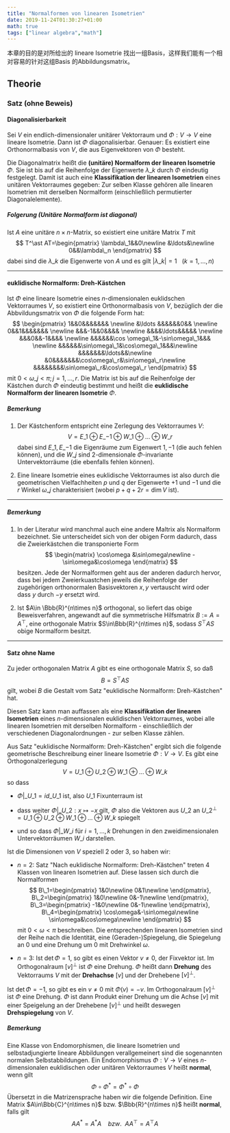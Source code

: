 ```yaml
---
title: "Normalformen von linearen Isometrien"
date: 2019-11-24T01:30:27+01:00
math: true
tags: ["linear algebra","math"]
---
```


本章的目的是对所给出的 lineare Isometrie 找出一组Basis，这样我们能有一个相对容易的针对这组Basis 的Abbildungsmatrix。

## Theorie

### Satz (ohne Beweis)

#### Diagonalisierbarkeit

Sei $V$ ein endlich-dimensionaler unitärer Vektorraum und $\Phi:V\to V$ eine lineare Isometrie. Dann ist $\Phi$ diagonalisierbar. Genauer: Es existiert eine Orthonormalbasis von $V$, die aus Eigenvektoren von $\Phi$ besteht.

Die Diagonalmatrix heißt die __(unitäre) Normalform der linearen Isometrie__ $\Phi$. Sie ist bis auf die Reihenfolge der Eigenwerte $\lambda\_k$ durch $\Phi$ eindeutig festgelegt. Damit ist auch eine __Klassifikation der linearen Isometrien__ eines unitären Vektorraumes gegeben: Zur selben Klasse gehören alle linearen Isometrien mit derselben Normalform (einschließlich permutierter Diagonalelemente).

##### Folgerung (Unitäre Normalform ist diagonal)

Ist $A$ eine unitäre $n\times n$-Matrix, so existiert eine unitäre Matrix $T$ mit
$$
T^\ast AT=\begin{pmatrix}
    \lambda\_1&&0\newline
    &\ldots&\newline
    0&&\lambda\_n
\end{pmatrix}
$$
dabei sind die $\lambda\_k$ die Eigenwerte von $A$ und es gilt $|\lambda\_k|=1\ \ \ (k=1,\ldots,n)$

---

#### euklidische Normalform: Dreh-Kästchen

Ist $\Phi$ eine lineare Isometrie eines $n$-dimensionalen euklidschen Vektorraumes $V$, so existiert eine Orthonormalbasis von $V$, bezüglich der die Abbvildungsmatrix von $\Phi$ die folgende Form hat:
$$
\begin{pmatrix}
1&&0&&&&&&& \newline
&\ldots &&&&&&0&& \newline
0&&1&&&&&&& \newline
&&&-1&&0&&&& \newline
&&&&\ldots&&&&& \newline
&&&0&&-1&&&& \newline
&&&&&&\cos \omega\_1&-\sin\omega\_1&&& \newline
&&&&&&\sin\omega\_1&\cos\omega\_1&&&\newline
&&&&&&&\ldots&&\newline
&0&&&&&&&\cos\omega\_r&\sin\omega\_r\newline
&&&&&&&&\sin\omega\_r&\cos\omega\_r
\end{pmatrix}
$$
mit $0\lt\omega\_j\lt\pi;j=1,\ldots,r$. Die Matrix ist bis auf die Reihenfolge der Kästchen durch $\Phi$ eindeutig bestimmt und heißt die __euklidische Normalform der linearen Isometrie__ $\Phi$.

##### Bemerkung

1. Der Kästchenform entspricht eine Zerlegung des Vektorraumes $V$:
$$
V=E\_1\oplus E\_{-1}\oplus W\_1\oplus\ldots\oplus W\_r
$$
dabei sind $E\_1,E\_{-1}$ die Eigenräume zum Eigenwert $1,-1$ (die auch fehlen können), und die $W\_j$ sind $2$-dimensionale $\Phi$-invariante Untervektorräume (die ebenfalls fehlen können).

2. Eine lineare Isometrie eines euklidische Vektorraumes ist also durch die geometrischen Vielfachheiten $p$ und $q$ der Eigenwerte $+1$ und $-1$ und die $r$ Winkel $\omega\_j$ charakterisiert (wobei $p+q+2r=\dim V$ ist).

---

##### Bemerkung

1. In der Literatur wird manchmal auch eine andere Maltrix als Normalform bezeichnet. Sie unterscheidet sich von der obigen Form dadurch, dass die Zweierkästchen die transponierte Form
$$
\begin{matrix}
\cos\omega &\sin\omega\newline
-\sin\omega&\cos\omega
\end{matrix}
$$
besitzen. Jede der Normalformen geht aus der anderen dadurch hervor, dass bei jedem Zweierkuastchen jeweils die Reihenfolge der zugehörigen orthonormalen Basisvektoren $x,y$ vertauscht wird oder dass $y$ durch $-y$ ersetzt wird.

2. Ist $A\in \Bbb{R}^{n\times n}$ orthogonal, so liefert das obige Beweisverfahren, angewandt auf die symmetrische Hilfsmatrix $B:=A=A^\top$, eine orthogonale Matrix $S\in\Bbb{R}^{n\times n}$, sodass $S^\top AS$ obige Normalform besitzt. 

---

#### Satz ohne Name

Zu jeder orthogonalen Matrix $A$ gibt es eine orthogonale Matrix $S$, so daß
$$
B=S^\top AS
$$
gilt, wobei $B$ die Gestalt vom Satz "euklidische Normalform: Dreh-Kästchen" hat.

Diesen Satz kann man auffassen als eine __Klassifikation der linearen Isometrien__ eines $n$-dimensionalen euklidischen Vektorraumes, wobei alle linearen Isometrien mit derselben Normalform - einschließlich der verschiedenen Diagonalordnungen - zur selben Klasse zählen.

Aus Satz "euklidische Normalform: Dreh-Kästchen" ergibt sich die folgende geometrische Beschreibung einer lineare Isometrie $\Phi:V\to V$. Es gibt eine Orthogonalzerlegung
$$
V=U\_1\oplus U\_2\oplus W\_1\oplus\ldots\oplus W\_k
$$
so dass

+ $\Phi|\_{U\_1}=id\_{U\_1}$ ist, also $U\_1$ Fixunterraum ist

+ dass weiter $\Phi|\_{U\_2}:x\mapsto -x$ gilt, $\Phi$ also die Vektoren aus $U\_2$ an $U\_2^\bot = U\_1\oplus U\_2\oplus W\_1\oplus\ldots\oplus W\_k$ spiegelt

+ und so dass $\Phi|\_{W\_i}$ für $i=1,\ldots,k$ Drehungen in den zweidimensionalen Untervektorräumen $W\_i$ darstellen.

Ist die Dimensionen von $V$ speziell $2$ oder $3$, so haben wir:

+ $n=2$: Satz "Nach euklidische Normalform: Dreh-Kästchen" treten $4$ Klassen von linearen Isometrien auf. Diese lassen sich durch die Normalformen
$$
B\_1=\begin{pmatrix}
1&0\newline
0&1\newline
\end{pmatrix},
B\_2=\begin{pmatrix}
1&0\newline
0&-1\newline
\end{pmatrix},
B\_3=\begin{pmatrix}
-1&0\newline
0&-1\newline
\end{pmatrix},
B\_4=\begin{pmatrix}
\cos\omega&-\sin\omega\newline
\sin\omega&\cos\omega\newline
\end{pmatrix}
$$
mit $0\lt\omega\lt\pi$ beschreiben. Die entsprechenden linearen Isometrien sind der Reihe nach die Identität, eine (Geraden-)Spiegelung, die Spiegelung an 0 und eine Drehung um $0$ mit Drehwinkel $\omega$.

+ $n=3$: Ist $\det\Phi=1$, so gibt es einen Vektor $v\neq 0$, der Fixvektor ist. Im Orthogonalraum $[v]^\bot$ ist $\Phi$ eine Drehung. $\Phi$  heißt dann __Drehung__ des Vektorraums $V$ mit der __Drehachse__ $[v]$ und der Drehebene $[v]^\bot$.

Ist $\det\Phi=-1$, so gibt es ein $v\neq 0$ mit $\Phi(v)=-v$. Im Orthogonalraum $[v]^\bot$ ist $\Phi$ eine Drehung. $\Phi$ ist dann Produkt einer Drehung um die Achse $[v]$ mit einer Speigelung an der Drehebene $[v]^\bot$ und heißt deswegen __Drehspiegelung__ von $V$.

##### Bemerkung

Eine Klasse von Endomorphismen, die lineare Isometrien und selbstadjungierte lineare Abbildungen verallgemeinert sind die sogenannten normalen Selbstabbildungen. Ein Endomorphismus $\Phi:V\to V$ eines $n$-dimensionalen euklidischen oder unitären Vektorraumes $V$ heißt __normal__, wenn gilt
$$
\Phi \circ \Phi^\ast=\Phi^\ast \circ \Phi
$$
Übersetzt in die Matrizensprache haben wir die folgende Definition. Eine Matrix $A\in\Bbb{C}^{n\times n}$ bzw. $\Bbb{R}^{n\times n}$ heißt __normal__, falls gilt
$$
AA^\ast=A^\ast A \ \ \ \ bzw.\ \ AA^\top=A^\top A
$$